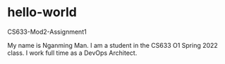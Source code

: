# hello-world
CS633-Mod2-Assignment1

My name is Nganming Man.  I am a student in the CS633 O1 Spring 2022 class.  I work full time as a DevOps Architect.
